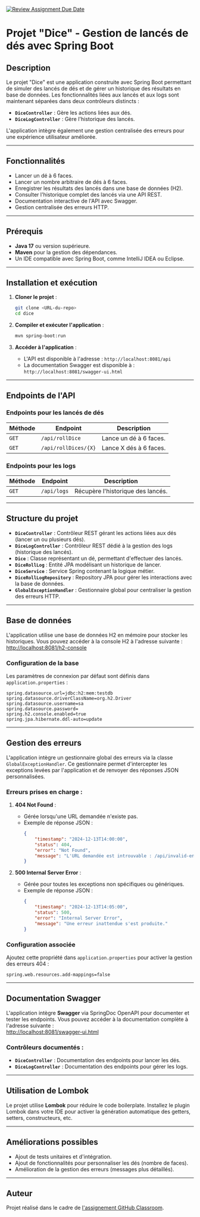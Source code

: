 [![Review Assignment Due Date](https://classroom.github.com/assets/deadline-readme-button-22041afd0340ce965d47ae6ef1cefeee28c7c493a6346c4f15d667ab976d596c.svg)](https://classroom.github.com/a/dnW0dm4q)  
# Projet "Dice" - Gestion de lancés de dés avec Spring Boot

## Description
Le projet "Dice" est une application construite avec Spring Boot permettant de simuler des lancés de dés et de gérer un historique des résultats en base de données. Les fonctionnalités liées aux lancés et aux logs sont maintenant séparées dans deux contrôleurs distincts :
- **`DiceController`** : Gère les actions liées aux dés.
- **`DiceLogController`** : Gère l'historique des lancés.

L'application intègre également une gestion centralisée des erreurs pour une expérience utilisateur améliorée.

---

## Fonctionnalités
- Lancer un dé à 6 faces.
- Lancer un nombre arbitraire de dés à 6 faces.
- Enregistrer les résultats des lancés dans une base de données (H2).
- Consulter l'historique complet des lancés via une API REST.
- Documentation interactive de l'API avec Swagger.
- Gestion centralisée des erreurs HTTP.

---

## Prérequis
- **Java 17** ou version supérieure.
- **Maven** pour la gestion des dépendances.
- Un IDE compatible avec Spring Boot, comme IntelliJ IDEA ou Eclipse.

---

## Installation et exécution

1. **Cloner le projet** :
   ```bash
   git clone <URL-du-repo>
   cd dice
   ```

2. **Compiler et exécuter l'application** :
   ```bash
   mvn spring-boot:run
   ```

3. **Accéder à l'application** :
   - L'API est disponible à l'adresse : `http://localhost:8081/api`
   - La documentation Swagger est disponible à : `http://localhost:8081/swagger-ui.html`

---

## Endpoints de l'API

### Endpoints pour les lancés de dés
| Méthode | Endpoint              | Description                              |
|---------|-----------------------|------------------------------------------|
| `GET`   | `/api/rollDice`       | Lance un dé à 6 faces.                  |
| `GET`   | `/api/rollDices/{X}`  | Lance X dés à 6 faces.                  |

### Endpoints pour les logs
| Méthode | Endpoint       | Description                              |
|---------|----------------|------------------------------------------|
| `GET`   | `/api/logs`    | Récupère l'historique des lancés.        |

---

## Structure du projet
- **`DiceController`** : Contrôleur REST gérant les actions liées aux dés (lancer un ou plusieurs dés).
- **`DiceLogController`** : Contrôleur REST dédié à la gestion des logs (historique des lancés).
- **`Dice`** : Classe représentant un dé, permettant d'effectuer des lancés.
- **`DiceRollLog`** : Entité JPA modélisant un historique de lancer.
- **`DiceService`** : Service Spring contenant la logique métier.
- **`DiceRollLogRepository`** : Repository JPA pour gérer les interactions avec la base de données.
- **`GlobalExceptionHandler`** : Gestionnaire global pour centraliser la gestion des erreurs HTTP.

---

## Base de données
L'application utilise une base de données H2 en mémoire pour stocker les historiques. Vous pouvez accéder à la console H2 à l'adresse suivante :  
[http://localhost:8081/h2-console](http://localhost:8081/h2-console)  

### Configuration de la base
Les paramètres de connexion par défaut sont définis dans `application.properties` :
```properties
spring.datasource.url=jdbc:h2:mem:testdb
spring.datasource.driverClassName=org.h2.Driver
spring.datasource.username=sa
spring.datasource.password=
spring.h2.console.enabled=true
spring.jpa.hibernate.ddl-auto=update
```

---

## Gestion des erreurs
L'application intègre un gestionnaire global des erreurs via la classe `GlobalExceptionHandler`. Ce gestionnaire permet d'intercepter les exceptions levées par l'application et de renvoyer des réponses JSON personnalisées.

### **Erreurs prises en charge :**

1. **404 Not Found** :
   - Gérée lorsqu'une URL demandée n'existe pas.
   - Exemple de réponse JSON :
     ```json
     {
         "timestamp": "2024-12-13T14:00:00",
         "status": 404,
         "error": "Not Found",
         "message": "L'URL demandée est introuvable : /api/invalid-endpoint"
     }
     ```

2. **500 Internal Server Error** :
   - Gérée pour toutes les exceptions non spécifiques ou génériques.
   - Exemple de réponse JSON :
     ```json
     {
         "timestamp": "2024-12-13T14:05:00",
         "status": 500,
         "error": "Internal Server Error",
         "message": "Une erreur inattendue s'est produite."
     }
     ```

### **Configuration associée**
Ajoutez cette propriété dans `application.properties` pour activer la gestion des erreurs 404 :
```properties
spring.web.resources.add-mappings=false
```

---

## Documentation Swagger
L'application intègre **Swagger** via SpringDoc OpenAPI pour documenter et tester les endpoints. Vous pouvez accéder à la documentation complète à l'adresse suivante :  
[http://localhost:8081/swagger-ui.html](http://localhost:8081/swagger-ui.html)  

### Contrôleurs documentés :
- **`DiceController`** : Documentation des endpoints pour lancer les dés.
- **`DiceLogController`** : Documentation des endpoints pour gérer les logs.

---

## Utilisation de Lombok
Le projet utilise **Lombok** pour réduire le code boilerplate. Installez le plugin Lombok dans votre IDE pour activer la génération automatique des getters, setters, constructeurs, etc.

---

## Améliorations possibles
- Ajout de tests unitaires et d'intégration.
- Ajout de fonctionnalités pour personnaliser les dés (nombre de faces).
- Amélioration de la gestion des erreurs (messages plus détaillés).

---

## Auteur
Projet réalisé dans le cadre de [l'assignement GitHub Classroom](https://classroom.github.com/a/dnW0dm4q).  
